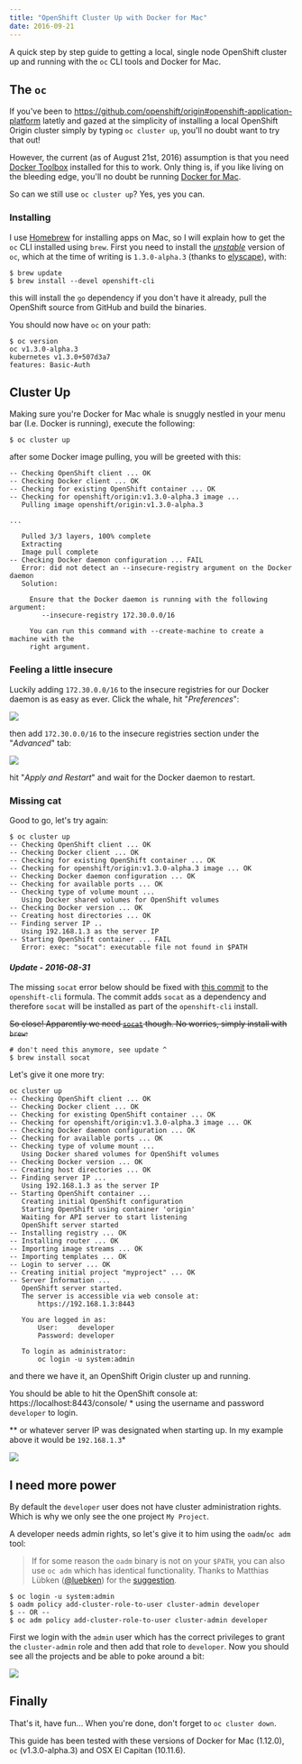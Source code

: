 ```yaml
---
title: "OpenShift Cluster Up with Docker for Mac"
date: 2016-09-21
---
```


A quick step by step guide to getting a local, single node OpenShift cluster up and running with the `oc` CLI tools and Docker for Mac.

## The `oc`

If you've been to https://github.com/openshift/origin#openshift-application-platform latetly and gazed at the simplicity of installing a local OpenShift Origin cluster simply by typing `oc cluster up`, you'll no doubt want to try that out!

However, the current (as of August 21st, 2016) assumption is that you need [Docker Toolbox](https://www.docker.com/products/docker-toolbox) installed for this to work. Only thing is, if you like living on the bleeding edge, you'll no doubt be running [Docker for Mac](https://www.docker.com/products/docker#/mac).

So can we still use `oc cluster up`? Yes, yes you can.

### Installing

I use [Homebrew](http://brew.sh/) for installing apps on Mac, so I will explain how to get the `oc` CLI installed using `brew`. First you need to install the [_unstable_](https://github.com/Homebrew/brew/blob/master/share/doc/homebrew/Formula-Cookbook.md#devel) version of `oc`, which at the time of writing is `1.3.0-alpha.3` (thanks to [elyscape](https://github.com/Homebrew/homebrew-core/pull/3844)), with:

```
$ brew update
$ brew install --devel openshift-cli
```

this will install the `go` dependency if you don't have it already, pull the OpenShift source from GitHub and build the binaries.

You should now have `oc` on your path:

```
$ oc version
oc v1.3.0-alpha.3
kubernetes v1.3.0+507d3a7
features: Basic-Auth
```

## Cluster Up

Making sure you're Docker for Mac whale is snuggly nestled in your menu bar (I.e. Docker is running), execute the following:

```
$ oc cluster up
```

after some Docker image pulling, you will be greeted with this:

```
-- Checking OpenShift client ... OK
-- Checking Docker client ... OK
-- Checking for existing OpenShift container ... OK
-- Checking for openshift/origin:v1.3.0-alpha.3 image ...
   Pulling image openshift/origin:v1.3.0-alpha.3

...

   Pulled 3/3 layers, 100% complete
   Extracting
   Image pull complete
-- Checking Docker daemon configuration ... FAIL
   Error: did not detect an --insecure-registry argument on the Docker daemon
   Solution:

     Ensure that the Docker daemon is running with the following argument:
       	--insecure-registry 172.30.0.0/16

     You can run this command with --create-machine to create a machine with the
     right argument.
```

### Feeling a little insecure

Luckily adding `172.30.0.0/16` to the insecure registries for our Docker daemon is as easy as ever. Click the whale, hit "*Preferences*":

![](docker-pref-1.png)

then add `172.30.0.0/16` to the insecure registries section under the "*Advanced*" tab:

![](docker-insecure-1.png)

hit "*Apply and Restart*" and wait for the Docker daemon to restart.

### Missing cat

Good to go, let's try again:

```
$ oc cluster up
-- Checking OpenShift client ... OK
-- Checking Docker client ... OK
-- Checking for existing OpenShift container ... OK
-- Checking for openshift/origin:v1.3.0-alpha.3 image ... OK
-- Checking Docker daemon configuration ... OK
-- Checking for available ports ... OK
-- Checking type of volume mount ...
   Using Docker shared volumes for OpenShift volumes
-- Checking Docker version ... OK
-- Creating host directories ... OK
-- Finding server IP ..
   Using 192.168.1.3 as the server IP
-- Starting OpenShift container ... FAIL
   Error: exec: "socat": executable file not found in $PATH
```

#### *Update - 2016-08-31*

The missing `socat` error below should be fixed with [this commit](https://github.com/Homebrew/homebrew-core/commit/7af538b36003fff29335585f0c734b7b90b6ec78) to the `openshift-cli` formula. The commit adds `socat` as a dependency and therefore `socat` will be installed as part of the `openshift-cli` install.

~~So close! Apparently we need [`socat`](http://www.dest-unreach.org/socat/) though. No worries, simply install with `brew`:~~

```
# don't need this anymore, see update ^
$ brew install socat
```

Let's give it one more try:

```
oc cluster up
-- Checking OpenShift client ... OK
-- Checking Docker client ... OK
-- Checking for existing OpenShift container ... OK
-- Checking for openshift/origin:v1.3.0-alpha.3 image ... OK
-- Checking Docker daemon configuration ... OK
-- Checking for available ports ... OK
-- Checking type of volume mount ...
   Using Docker shared volumes for OpenShift volumes
-- Checking Docker version ... OK
-- Creating host directories ... OK
-- Finding server IP ...
   Using 192.168.1.3 as the server IP
-- Starting OpenShift container ...
   Creating initial OpenShift configuration
   Starting OpenShift using container 'origin'
   Waiting for API server to start listening
   OpenShift server started
-- Installing registry ... OK
-- Installing router ... OK
-- Importing image streams ... OK
-- Importing templates ... OK
-- Login to server ... OK
-- Creating initial project "myproject" ... OK
-- Server Information ...
   OpenShift server started.
   The server is accessible via web console at:
       https://192.168.1.3:8443

   You are logged in as:
       User:     developer
       Password: developer

   To login as administrator:
       oc login -u system:admin
```

and there we have it, an OpenShift Origin cluster up and running.

You should be able to hit the OpenShift console at: https://localhost:8443/console/ * using the username and password `developer` to login.

** or whatever server IP was designated when starting up. In my example above it would be `192.168.1.3`*

![](openshift-console.png)

## I need more power

By default the `developer` user does not have cluster administration rights. Which is why we only see the one project `My Project`.

A developer needs admin rights, so let's give it to him using the `oadm`/`oc adm` tool:

> If for some reason the `oadm` binary is not on your `$PATH`, you can also use `oc adm` which has identical functionality. Thanks to Matthias Lübken ([@luebken](https://twitter.com/luebken)) for the [suggestion](https://twitter.com/luebken/status/771724821562523648).

```
$ oc login -u system:admin
$ oadm policy add-cluster-role-to-user cluster-admin developer
$ -- OR --
$ oc adm policy add-cluster-role-to-user cluster-admin developer
```

First we login with the `admin` user which has  the correct privileges to grant the `cluster-admin` role and then add that role to `developer`. Now you should see all the projects and be able to poke around a bit:

![](openshift-all.png)

## Finally

That's it, have fun...
When you're done, don't forget to `oc cluster down`.

This guide has been tested with these versions of Docker for Mac (1.12.0), `oc` (v1.3.0-alpha.3) and OSX El Capitan (10.11.6).